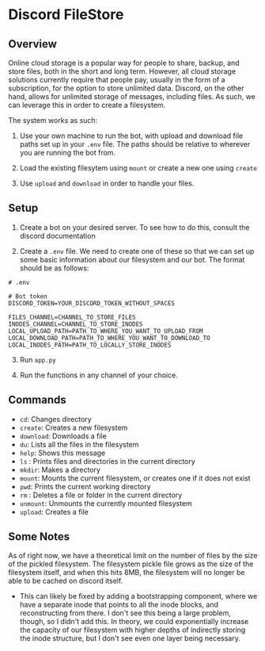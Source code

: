 # Discord FileStore

## Overview

Online cloud storage is a popular way for people to share, backup, and store files, both in the short and long term. However, all cloud storage solutions currently require that people pay, usually in the form of a subscription, for the option to store unlimited data. Discord, on the other hand, allows for unlimited storage of messages, including files. As such, we can leverage this in order to create a filesystem.

The system works as such: 
1. Use your own machine to run the bot, with upload and download file paths set up in your `.env` file. The paths should be relative to wherever you are running the bot from.

2. Load the existing filesytem using `mount` or create a new one using `create`

3. Use `upload` and `download` in order to handle your files.

## Setup

1. Create a bot on your desired server. To see how to do this, consult the discord documentation

2. Create a `.env` file. We need to create one of these so that we can set up some basic information about our filesystem and our bot. The format should be as follows:
```
# .env

# Bot token
DISCORD_TOKEN=YOUR_DISCORD_TOKEN_WITHOUT_SPACES

FILES_CHANNEL=CHANNEL_TO_STORE_FILES
INODES_CHANNEL=CHANNEL_TO_STORE_INODES
LOCAL_UPLOAD_PATH=PATH_TO_WHERE_YOU_WANT_TO_UPLOAD_FROM
LOCAL_DOWNLOAD_PATH=PATH_TO_WHERE_YOU_WANT_TO_DOWNLOAD_TO
LOCAL_INODES_PATH=PATH_TO_LOCALLY_STORE_INODES
```

3. Run `app.py`

4. Run the functions in any channel of your choice.

## Commands

  - `cd`:        Changes directory
  - `create`:    Creates a new filesystem
  - `download`:  Downloads a file
  - `du`:        Lists all the files in the filesystem
  - `help`:     Shows this message
  - `ls` :      Prints files and directories in the current directory
  - `mkdir`:    Makes a directory
  - `mount`:    Mounts the current filesystem, or creates one if it does not exist
  - `pwd`:      Prints the current working directory
  - `rm` :      Deletes a file or folder in the current directory
  - `unmount`:  Unmounts the currently mounted filesystem
  - `upload`:   Creates a file


## Some Notes
As of right now, we have a theoretical limit on the number of files by the size of the pickled filesystem. The filesystem pickle file grows as the size of the filesystem itself, and when this hits 8MB, the filesystem will no longer be able to be cached on discord itself.

-  This can likely be fixed by adding a bootstrapping component, where we have a separate inode that points to all the inode blocks, and reconstructing from there. I don't see this being a large problem, though, so I didn't add this. In theory, we could exponentially increase the capacity of our filesystem with higher depths of indirectly storing the inode structure, but I don't see even one layer being necessary.
